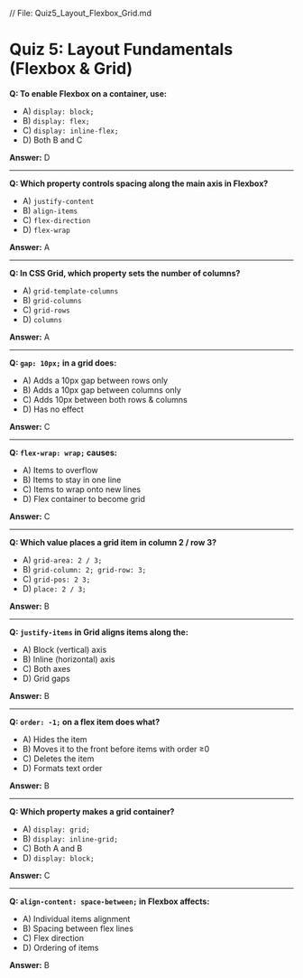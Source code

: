 // File: Quiz5_Layout_Flexbox_Grid.md
# Quiz 5: Layout Fundamentals (Flexbox & Grid)

**Q: To enable Flexbox on a container, use:**  
- A) `display: block;`  
- B) `display: flex;`  
- C) `display: inline-flex;`  
- D) Both B and C  

**Answer:** D  

---  

**Q: Which property controls spacing along the main axis in Flexbox?**  
- A) `justify-content`  
- B) `align-items`  
- C) `flex-direction`  
- D) `flex-wrap`  

**Answer:** A  

---  

**Q: In CSS Grid, which property sets the number of columns?**  
- A) `grid-template-columns`  
- B) `grid-columns`  
- C) `grid-rows`  
- D) `columns`  

**Answer:** A  

---  

**Q: `gap: 10px;` in a grid does:**  
- A) Adds a 10px gap between rows only  
- B) Adds a 10px gap between columns only  
- C) Adds 10px between both rows & columns  
- D) Has no effect  

**Answer:** C  

---  

**Q: `flex-wrap: wrap;` causes:**  
- A) Items to overflow  
- B) Items to stay in one line  
- C) Items to wrap onto new lines  
- D) Flex container to become grid  

**Answer:** C  

---  

**Q: Which value places a grid item in column 2 / row 3?**  
- A) `grid-area: 2 / 3;`  
- B) `grid-column: 2; grid-row: 3;`  
- C) `grid-pos: 2 3;`  
- D) `place: 2 / 3;`  

**Answer:** B  

---  

**Q: `justify-items` in Grid aligns items along the:**  
- A) Block (vertical) axis  
- B) Inline (horizontal) axis  
- C) Both axes  
- D) Grid gaps  

**Answer:** B  

---  

**Q: `order: -1;` on a flex item does what?**  
- A) Hides the item  
- B) Moves it to the front before items with order ≥0  
- C) Deletes the item  
- D) Formats text order  

**Answer:** B  

---  

**Q: Which property makes a grid container?**  
- A) `display: grid;`  
- B) `display: inline-grid;`  
- C) Both A and B  
- D) `display: block;`  

**Answer:** C  

---  

**Q: `align-content: space-between;` in Flexbox affects:**  
- A) Individual items alignment  
- B) Spacing between flex lines  
- C) Flex direction  
- D) Ordering of items  

**Answer:** B  
